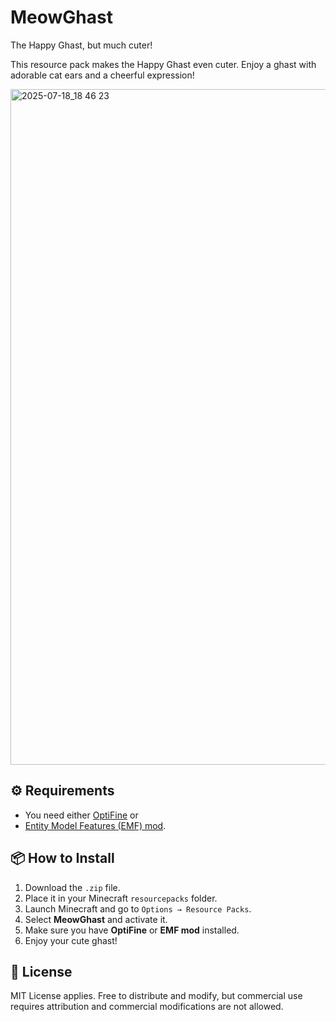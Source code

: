 # MeowGhast

The Happy Ghast, but much cuter!

This resource pack makes the Happy Ghast even cuter.
Enjoy a ghast with adorable cat ears and a cheerful expression!

<img width="1920" height="1081" alt="2025-07-18_18 46 23" src="https://github.com/user-attachments/assets/72b08291-72e6-4912-b460-dabf0ebee5f7" />

## ⚙️ Requirements

* You need either [OptiFine](https://optifine.net/downloads) or
* [Entity Model Features (EMF) mod](https://modrinth.com/mod/entity-model-features).

## 📦 How to Install

1. Download the `.zip` file.
2. Place it in your Minecraft `resourcepacks` folder.
3. Launch Minecraft and go to `Options → Resource Packs`.
4. Select **MeowGhast** and activate it.
5. Make sure you have **OptiFine** or **EMF mod** installed.
6. Enjoy your cute ghast!

## 📜 License

MIT License applies.
Free to distribute and modify, but commercial use requires attribution and commercial modifications are not allowed.
